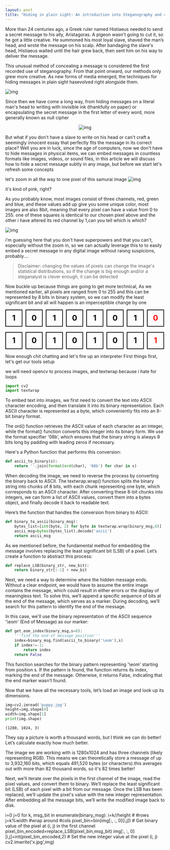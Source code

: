 ```yaml
---
layout: post
title: "Hiding in plain sight: An introduction into Steganography and cryptography"
---
```


More than 24 centuries ago, a Greek ruler named Histiaeus needed to send a secret message to his ally, Aristagoras. A pigeon wasn't going to cut it, so he got a little creative. He summoned his most loyal slave, shaved the man’s head, and wrote the message on his scalp. After bandaging the slave's head, Histiaeus waited until the hair grew back, then sent him on his way to deliver the message.


This unusual method of concealing a message is considered the first recorded use of steganography. From that point onward, our methods only grew more creative. As new forms of media emerged, the techniques for hiding messages in plain sight hasevolved right alongside them.



![img](https://www.tattoolife.com/wp-content/uploads/2021/11/Detail-of-an-illustration-by-Giorgio-De-Gaspari.jpeg)
 

Since then we have come a long way, from hiding messages on a literal man's head to writing with invisible ink (thankfully on paper) or encapsulating the secret message in the first letter of every word, more generally known as null cipher

<div style="text-align:center">
  <img src="https://i.imgur.com/5fnUjMQ.png" alt="img"/>
</div>



But what if you don't have a slave to write on his head or can't craft a seemingly innocent essay that perfectly fits the message in its correct place?
Well you are in luck, since the age of computers, now we don't have to hide messages in physical items, we can embed messages in countless formats like images, videos, or sound files, in this article we will discuss how to hide a secret message subtly in any image,
but before we start let's refresh some concepts

let's zoom in all the way to one pixel of this samurai image
![img](https://i.imgur.com/1jbilJc.jpeg)


it's kind of pink, right?

As you probably know, most images consist of three channels, red, green and blue, and these values add up give you some unique color, most images are also 8bit, meaning that every pixel can have a value from 0 to 255.
one of these squares is identical to our chosen pixel above and the other i have altered its red channel by 1,can you tell which is which?

![img](https://i.imgur.com/uDYktMP.jpeg)

i'm guessing here that you don't have superpowers and that you can't, especially without the zoom in, so we can actually leverage this to 
to easily embed a secret message in any digital image without raisng suspicions, probably....
> Disclaimer: changing the values of pixels can change the image's statstical distributions, so if the change is big enough and/or a steganalyst is clever enough, it can be detected 

Now buckle up because things are going to get more technical,
As we mentioned earlier, all pixels are ranged from 0 to 255 and this can be represented by 8 bits in binary system, so we can modify the least significant bit and all will happen is an imperceptible change by one


<div class="bit-sequence-container">
    <div class="bit-square black">1</div>
    <div class="bit-square black">0</div>
    <div class="bit-square black">1</div>
    <div class="bit-square black">0</div>
    <div class="bit-square black">1</div>
    <div class="bit-square black">0</div>
    <div class="bit-square black">1</div>
    <div class="bit-square red">0</div>
</div>

<br>
<div class="bit-sequence-container">
    <div class="bit-square black">1</div>
    <div class="bit-square black">0</div>
    <div class="bit-square black">1</div>
    <div class="bit-square black">0</div>
    <div class="bit-square black">1</div>
    <div class="bit-square black">0</div>
    <div class="bit-square black">1</div>
    <div class="bit-square red">1</div>
</div>

<style>
    .bit-sequence-container {
        display: flex;
        gap: 10px;
    }
    .bit-square {
        width: 50px;
        height: 50px;
        display: flex;
        justify-content: center;
        align-items: center;
        border: 2px solid black;
        font-size: 24px;
        font-weight: bold;
    }
    .bit-square.black {
        color: black;
    }
    .bit-square.red {
        color: red;
    }
</style>

Now enough chit chatting and let's fire up an interpreter
First things first, let's get our tools setup

we will need opencv to process images, and textwrap because i hate for loops

```python
import cv2
import textwrap
```
To embed text into images, we first need to convert the text into ASCII character encoding, and then translate it into its binary representation. Each ASCII character is represented as a byte, which conveniently fits into an 8-bit binary format.

The ord() function retrieves the ASCII value of each character as an integer, while the format() function converts this integer into its binary form. We use the format specifier '08b', which ensures that the binary string is always 8 bits long by padding with leading zeros if necessary.

Here's a Python function that performs this conversion:

```python
def ascii_to_binary(s):
    return ''.join(format(ord(char), '08b') for char in s)
```
When decoding the image, we need to reverse the process by converting the binary back to ASCII. The textwrap.wrap() function splits the binary string into chunks of 8 bits, with each chunk representing one byte, which corresponds to an ASCII character. After converting these 8-bit chunks into integers, we can form a list of ASCII values, convert them into a bytes object, and finally decode it back to readable text.

Here’s the function that handles the conversion from binary to ASCII:

```python
def binary_to_ascii(binary_msg):
    bytes_list=[int(byte, 2) for byte in textwrap.wrap(binary_msg,8)]
    ascii_msg=bytes(bytes_list).decode('ascii')
    return ascii_msg
```

As we mentioned before, the fundamental method for embedding the message involves replacing the least significant bit (LSB) of a pixel. Let’s create a function to abstract this process:
```python
def replace_LSB(binary_str, new_bit):
    return binary_str[:-1] + new_bit
```

Next, we need a way to determine where the hidden message ends. Without a clear endpoint, we would have to assume the entire image contains the message, which could result in either errors or the display of meaningless text. To solve this, we’ll append a specific sequence of bits at the end of the message, which serves as a marker. During decoding, we’ll search for this pattern to identify the end of the message.

In this case, we'll use the binary representation of the ASCII sequence '\eom' (End of Message) as our marker:
```python
def get_eom_index(binary_msg,s=0):
    '''find the end of message position'''
    index=binary_msg.find(ascii_to_binary('\eom'),s)
    if index!=-1:
        return index
    return False
```
This function searches for the binary pattern representing '\eom' starting from position s. If the pattern is found, the function returns its index, marking the end of the message. Otherwise, it returns False, indicating that the end marker wasn’t found.

Now that we have all the necessary tools, let’s load an image and look up its dimensions.

```python
img=cv2.imread('puppy.jpg')
height=img.shape[0]
width=img.shape[1]
print(img.shape)
```
```
(1280, 1024, 3)
```
They say a picture is worth a thousand words, but I think we can do better! Let’s calculate exactly how much better.

The image we are working with is 1280x1024 and has three channels (likely representing RGB). This means we can theoretically store a message of up to 3,932,160 bits, which equals 491,520 bytes (or characters).this averages out with more than 82 thousand words, so it's 82 times better!

Next, we’ll iterate over the pixels in the first channel of the image, read the pixel values, and convert them to binary. We’ll replace the least significant bit (LSB) of each pixel with a bit from our message. Once the LSB has been replaced, we’ll update the pixel's value with the new integer representation. After embedding all the message bits, we’ll write the modified image back to disk.

i=0
j=0
for k, msg_bit in enumerate(binary_msg):
    i=k//height # #rows
    j=k%width #wrap around #cols
    pixel_bin=bin(img[:, :, 0][i,j]) # Get binary value of the pixel at (i, j) in the first channel
    pixel_bin_encoded=replace_LSB(pixel_bin,msg_bit)
    img[:, :, 0][i,j]=int(pixel_bin_encoded,2)  # Set the new integer value at the pixel (i, j)
cv2.imwrite('x.jpg',img)
```